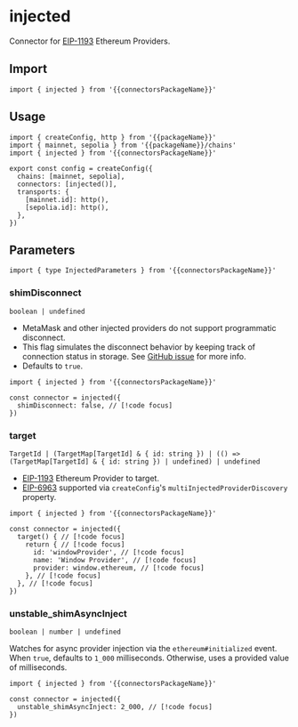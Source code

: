 <!-- <script setup>
const docsPath = 'react'
const packageName = 'wagmi'
const connectorsPackageName = 'wagmi/connectors'
</script> -->

# injected

Connector for [EIP-1193](https://eips.ethereum.org/EIPS/eip-1193) Ethereum Providers.

## Import

```ts-vue
import { injected } from '{{connectorsPackageName}}'
```

## Usage

```ts-vue{3,7}
import { createConfig, http } from '{{packageName}}'
import { mainnet, sepolia } from '{{packageName}}/chains'
import { injected } from '{{connectorsPackageName}}'

export const config = createConfig({
  chains: [mainnet, sepolia],
  connectors: [injected()],
  transports: {
    [mainnet.id]: http(),
    [sepolia.id]: http(),
  },
})
```

## Parameters

```ts-vue
import { type InjectedParameters } from '{{connectorsPackageName}}'
```

### shimDisconnect

`boolean | undefined`

- MetaMask and other injected providers do not support programmatic disconnect.
- This flag simulates the disconnect behavior by keeping track of connection status in storage. See [GitHub issue](https://github.com/MetaMask/metamask-extension/issues/10353) for more info.
- Defaults to `true`.

```ts-vue
import { injected } from '{{connectorsPackageName}}'

const connector = injected({
  shimDisconnect: false, // [!code focus]
})
```

### target

`TargetId | (TargetMap[TargetId] & { id: string }) | (() => (TargetMap[TargetId] & { id: string }) | undefined) | undefined`

- [EIP-1193](https://eips.ethereum.org/EIPS/eip-1193) Ethereum Provider to target.
- [EIP-6963](https://eips.ethereum.org/EIPS/eip-6963) supported via `createConfig`'s <a :href="`/${docsPath}/api/connectors/injected`">`multiInjectedProviderDiscovery`</a> property.

```ts-vue
import { injected } from '{{connectorsPackageName}}'

const connector = injected({
  target() { // [!code focus]
    return { // [!code focus]
      id: 'windowProvider', // [!code focus]
      name: 'Window Provider', // [!code focus]
      provider: window.ethereum, // [!code focus]
    }, // [!code focus]
  }, // [!code focus]
})
```

### unstable_shimAsyncInject

`boolean | number | undefined`

Watches for async provider injection via the `ethereum#initialized` event. When `true`, defaults to `1_000` milliseconds. Otherwise, uses a provided value of milliseconds.

```ts-vue
import { injected } from '{{connectorsPackageName}}'

const connector = injected({
  unstable_shimAsyncInject: 2_000, // [!code focus]
})
```

